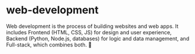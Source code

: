 # web-development
Web development is the process of building websites and web apps. It includes Frontend (HTML, CSS, JS) for design and user experience, Backend (Python, Node.js, databases) for logic and data management, and Full-stack, which combines both. 🚀
